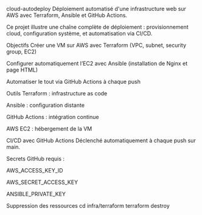 cloud-autodeploy
Déploiement automatisé d'une infrastructure web sur AWS avec Terraform, Ansible et GitHub Actions.

Ce projet illustre une chaîne complète de déploiement : provisionnement cloud, configuration système, et automatisation via CI/CD.

Objectifs
Créer une VM sur AWS avec Terraform (VPC, subnet, security group, EC2)

Configurer automatiquement l’EC2 avec Ansible (installation de Nginx et page HTML)

Automatiser le tout via GitHub Actions à chaque push

Outils
Terraform : infrastructure as code

Ansible : configuration distante

GitHub Actions : intégration continue

AWS EC2 : hébergement de la VM

CI/CD avec GitHub Actions
Déclenché automatiquement à chaque push sur main.

Secrets GitHub requis :

AWS_ACCESS_KEY_ID

AWS_SECRET_ACCESS_KEY

ANSIBLE_PRIVATE_KEY

Suppression des ressources
cd infra/terraform
terraform destroy
